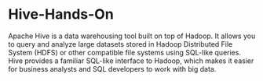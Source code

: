 # Hive-Hands-On

Apache Hive is a data warehousing tool built on top of Hadoop. It allows you to query and analyze large datasets stored in Hadoop Distributed File System (HDFS) or other compatible file systems using SQL-like queries. Hive provides a familiar SQL-like interface to Hadoop, which makes it easier for business analysts and SQL developers to work with big data.
